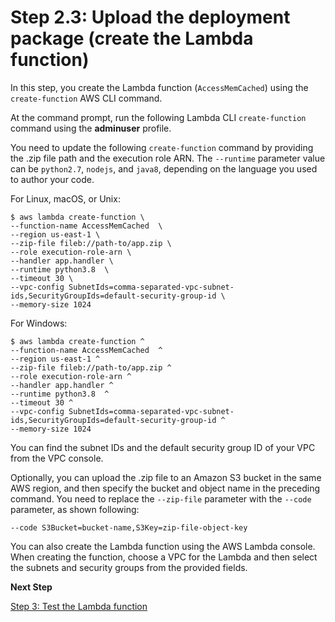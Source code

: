# Step 2\.3: Upload the deployment package \(create the Lambda function\)<a name="Lambda.CreateLambdaFunction.Upload"></a>

In this step, you create the Lambda function \(`AccessMemCached`\) using the `create-function` AWS CLI command\. 

At the command prompt, run the following Lambda CLI `create-function` command using the **adminuser** profile\.

You need to update the following `create-function` command by providing the \.zip file path and the execution role ARN\. The `--runtime` parameter value can be `python2.7`, `nodejs`, and `java8`, depending on the language you used to author your code\.

For Linux, macOS, or Unix:

```
$ aws lambda create-function \
--function-name AccessMemCached  \
--region us-east-1 \
--zip-file fileb://path-to/app.zip \
--role execution-role-arn \
--handler app.handler \
--runtime python3.8  \
--timeout 30 \
--vpc-config SubnetIds=comma-separated-vpc-subnet-ids,SecurityGroupIds=default-security-group-id \
--memory-size 1024
```

For Windows:

```
$ aws lambda create-function ^
--function-name AccessMemCached  ^
--region us-east-1 ^
--zip-file fileb://path-to/app.zip ^
--role execution-role-arn ^
--handler app.handler ^
--runtime python3.8  ^
--timeout 30 ^
--vpc-config SubnetIds=comma-separated-vpc-subnet-ids,SecurityGroupIds=default-security-group-id ^
--memory-size 1024
```

You can find the subnet IDs and the default security group ID of your VPC from the VPC console\.

Optionally, you can upload the \.zip file to an Amazon S3 bucket in the same AWS region, and then specify the bucket and object name in the preceding command\. You need to replace the `--zip-file` parameter with the `--code` parameter, as shown following: 

```
--code S3Bucket=bucket-name,S3Key=zip-file-object-key
```

You can also create the Lambda function using the AWS Lambda console\. When creating the function, choose a VPC for the Lambda and then select the subnets and security groups from the provided fields\. 

**Next Step**

[Step 3: Test the Lambda function](Lambda.TestLambdaFunction.md)